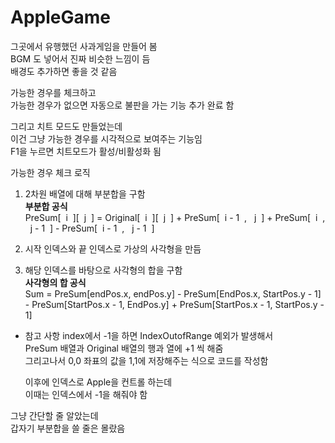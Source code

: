 # AppleGame
 
그곳에서 유행했던 사과게임을 만들어 봄  
BGM 도 넣어서 진짜 비슷한 느낌이 듬  
배경도 추가하면 좋을 것 같음  

가능한 경우를 체크하고  
가능한 경우가 없으면 자동으로 불판을 가는 기능 추가 완료 함  

그리고 치트 모드도 만들었는데  
이건 그냥 가능한 경우를 시각적으로 보여주는 기능임  
F1을 누르면 치트모드가 활성/비활성화 됨  

가능한 경우 체크 로직  

1. 2차원 배열에 대해 부분합을 구함  
   <B>부분합 공식</B>  
   PreSum[&nbsp; i&nbsp; ][&nbsp; j&nbsp; ] = Original[&nbsp; i&nbsp; ][&nbsp; j&nbsp; ] + PreSum[&nbsp; i - 1&nbsp; , &nbsp; j&nbsp; ] + PreSum[&nbsp; i&nbsp; , &nbsp; j - 1&nbsp; ] - PreSum[&nbsp; i - 1&nbsp; , &nbsp; j - 1&nbsp; ]

2. 시작 인덱스와 끝 인덱스로 가상의 사각형을 만듬  

3. 해당 인덱스를 바탕으로 사각형의 합을 구함  
   <B>사각형의 합 공식</B>  
   Sum = PreSum[endPos.x, endPos.y] - PreSum[EndPos.x, StartPos.y - 1] - PreSum[StartPos.x - 1, EndPos.y] + PreSum[StartPos.x - 1, StartPos.y - 1]

* 참고 사항
  index에서 -1을 하면 IndexOutofRange 예외가 발생해서  
  PreSum 배열과 Original 배열의 행과 열에 +1 씩 해줌  
  그리고나서 0,0 좌표의 값을 1,1에 저장해주는 식으로 코드를 작성함

  이후에 인덱스로 Apple을 컨트롤 하는데  
  이때는 인덱스에서 -1을 해줘야 함



그냥 간단할 줄 알았는데  
갑자기 부분합을 쓸 줄은 몰랐음  
